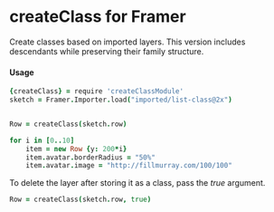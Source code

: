 # createClass for Framer

Create classes based on imported layers. This version includes descendants while preserving their family structure.

#### Usage
```coffeescript
{createClass} = require 'createClassModule'
sketch = Framer.Importer.load("imported/list-class@2x")


Row = createClass(sketch.row)

for i in [0..10]
    item = new Row {y: 200*i}
    item.avatar.borderRadius = "50%"
    item.avatar.image = "http://fillmurray.com/100/100"
```

To delete the layer after storing it as a class, pass the *true* argument.

````coffeescript
Row = createClass(sketch.row, true)
````